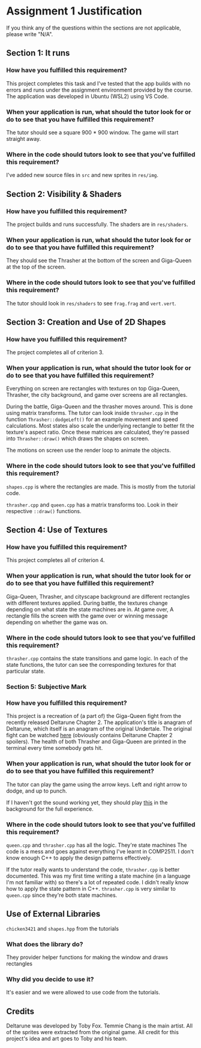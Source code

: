 # Assignment 1 Justification

If you think any of the questions within the sections are not applicable, please write "N/A".

## Section 1: It runs

### How have you fulfilled this requirement?

This project completes this task and I've tested that the app builds with no errors and runs under the assignment environment provided by the course. The application was developed in Ubuntu (WSL2) using VS Code.

### When your application is run, what should the tutor look for or do to see that you have fulfilled this requirement?

The tutor should see a square 900 * 900 window. The game will start straight away.

### Where in the code should tutors look to see that you've fulfilled this requirement?

I've added new source files in `src` and new sprites in `res/img`.

## Section 2: Visibility & Shaders

### How have you fulfilled this requirement?

The project builds and runs successfully. The shaders are in `res/shaders`.

### When your application is run, what should the tutor look for or do to see that you have fulfilled this requirement?

They should see the Thrasher at the bottom of the screen and Giga-Queen at the top of the screen.

### Where in the code should tutors look to see that you've fulfilled this requirement?

The tutor should look in `res/shaders` to see `frag.frag` and `vert.vert`.

## Section 3: Creation and Use of 2D Shapes

### How have you fulfilled this requirement?

The project completes all of criterion 3.

### When your application is run, what should the tutor look for or do to see that you have fulfilled this requirement?

Everything on screen are rectangles with textures on top Giga-Queen, Thrasher, the city background, and game over screens are all rectangles.

During the battle, Giga-Queen and the thrasher moves around. This is done using matrix transforms. The tutor can look inside `thrasher.cpp` in the function `Thrasher::dodgeLeft()` for an example movement and speed calculations. Most states also scale the underlying rectangle to better fit the texture's aspect ratio. Once these matrices are calculated, they're passed into `Thrasher::draw()` which draws the shapes on screen.

The motions on screen use the render loop to animate the objects.

### Where in the code should tutors look to see that you've fulfilled this requirement?

`shapes.cpp` is where the rectangles are made. This is mostly from the tutorial code.

`thrasher.cpp` and `queen.cpp` has a matrix transforms too. Look in their respective `::draw()` functions.

## Section 4: Use of Textures

### How have you fulfilled this requirement?

This project completes all of criterion 4.

### When your application is run, what should the tutor look for or do to see that you have fulfilled this requirement?

Giga-Queen, Thrasher, and cityscape background are different rectangles with different textures applied. During battle, the textures change depending on what state the state machines are in. At game over, A rectangle fills the screen with the game over or winning message depending on whether the game was on.

### Where in the code should tutors look to see that you've fulfilled this requirement?

`thrasher.cpp` contains the state transitions and game logic. In each of the state functions, the tutor can see the corresponding textures for that particular state.

### Section 5: Subjective Mark

### How have you fulfilled this requirement?

This project is a recreation of (a part of) the Giga-Queen fight from the recently released Deltarune Chapter 2. The application's title is anagram of Deltarune, which itself is an anagram of the original Undertale. The original fight can be watched [here](https://youtu.be/EUYySQozClU?t=360) (obviously contains Deltarune Chapter 2 spoilers). The health of both Thrasher and Giga-Queen are printed in the terminal every time somebody gets hit.

### When your application is run, what should the tutor look for or do to see that you have fulfilled this requirement?

The tutor can play the game using the arrow keys. Left and right arrow to dodge, and up to punch.

If I haven't got the sound working yet, they should play [this](https://www.youtube.com/watch?v=vViBhJ_sAh8) in the background for the full experience.

### Where in the code should tutors look to see that you've fulfilled this requirement?

`queen.cpp` and `thrasher.cpp` has all the logic. They're state machines The code is a mess and goes against everything I've learnt in COMP2511. I don't know enough C++ to apply the design patterns effectively.

If the tutor really wants to understand the code, `thrasher.cpp` is better documented. This was my first time writing a state machine (in a language I'm not familiar with) so there's a lot of repeated code. I didn't really know how to apply the state pattern in C++. `thrasher.cpp` is very similar to `queen.cpp` since they're both state machines.

## Use of External Libraries

`chicken3421` and `shapes.hpp` from the tutorials

### What does the library do?

They provider helper functions for making the window and draws rectangles
### Why did you decide to use it?

It's easier and we were allowed to use code from the tutorials.

## Credits

Deltarune was developed by Toby Fox. Temmie Chang is the main artist. All of the sprites were extracted from the original game. All credit for this project's idea and art goes to Toby and his team.
